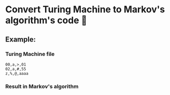 # Convert Turing Machine to Markov's algorithm's code :floppy_disk:

## Example:

### Turing Machine file
```
00,a,>,01
02,a,#,55
z,%,@,aaaa
```
### Result in Markov's algorithm
